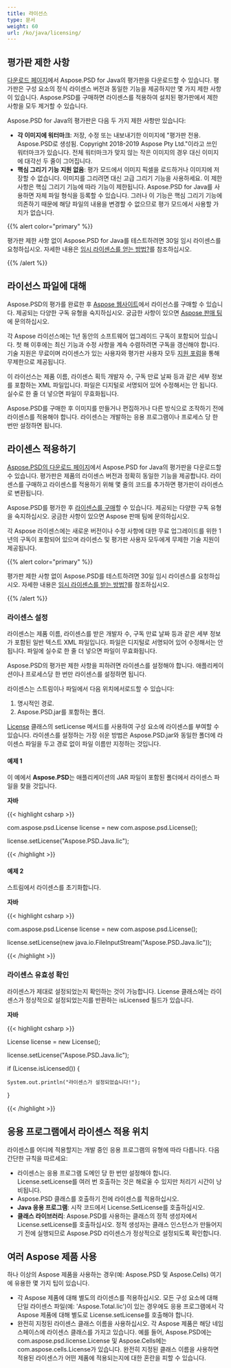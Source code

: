 ```yaml
---
title: 라이선스
type: 문서
weight: 60
url: /ko/java/licensing/
---
```


## **평가판 제한 사항**
[다운로드 페이지](http://maven.aspose.com/repository/simple/ext-release-local/com/aspose/aspose-psd/)에서 Aspose.PSD for Java의 평가판을 다운로드할 수 있습니다. 평가판은 구성 요소의 정식 라이센스 버전과 동일한 기능을 제공하지만 몇 가지 제한 사항이 있습니다. Aspose.PSD를 구매하면 라이센스를 적용하여 설치된 평가판에서 제한 사항을 모두 제거할 수 있습니다.

Aspose.PSD for Java의 평가판은 다음 두 가지 제한 사항만 있습니다:

- **각 이미지에 워터마크**: 저장, 수정 또는 내보내기한 이미지에 "평가판 전용. Aspose.PSD로 생성됨. Copyright 2018-2019 Aspose Pty Ltd."이라고 쓰인 워터마크가 있습니다. 전체 워터마크가 맞지 않는 작은 이미지의 경우 대신 이미지에 대각선 두 줄이 그어집니다.
- **핵심 그리기 기능 지원 없음**: 평가 모드에서 이미지 픽셀을 로드하거나 이미지에 저장할 수 없습니다. 이미지를 그리려면 대신 고급 그리기 기능을 사용하세요. 이 제한 사항은 핵심 그리기 기능에 따라 기능이 제한됩니다. Aspose.PSD for Java를 사용하면 자체 파일 형식을 등록할 수 있습니다. 그러나 이 기능은 핵심 그리기 기능에 의존하기 때문에 해당 파일의 내용을 변경할 수 없으므로 평가 모드에서 사용할 가치가 없습니다.

{{% alert color="primary" %}}

평가판 제한 사항 없이 Aspose.PSD for Java를 테스트하려면 30일 임시 라이센스를 요청하십시오. 자세한 내용은 [임시 라이센스를 얻는 방법?](https://purchase.aspose.com/temporary-license)를 참조하십시오.

{{% /alert %}}

## **라이선스 파일에 대해**
Aspose.PSD의 평가를 완료한 후 [Aspose 웹사이트](https://purchase.aspose.com/default.aspx)에서 라이선스를 구매할 수 있습니다. 제공되는 다양한 구독 유형을 숙지하십시오. 궁금한 사항이 있으면 [Aspose 판매 팀](https://company.aspose.com/contact)에 문의하십시오.

각 Aspose 라이선스에는 1년 동안의 소프트웨어 업그레이드 구독이 포함되어 있습니다. 첫 해 이후에는 최신 기능과 수정 사항을 계속 수렴하려면 구독을 갱신해야 합니다. 기술 지원은 무료이며 라이센스가 있는 사용자와 평가판 사용자 모두 [지원 포럼](https://forum.aspose.com/)을 통해 무제한으로 제공됩니다.

이 라이선스는 제품 이름, 라이센스 획득 개발자 수, 구독 만료 날짜 등과 같은 세부 정보를 포함하는 XML 파일입니다. 파일은 디지털로 서명되어 있어 수정해서는 안 됩니다. 실수로 한 줄 더 넣으면 파일이 무효화됩니다.

Aspose.PSD를 구매한 후 이미지를 만들거나 편집하거나 다른 방식으로 조작하기 전에 라이센스를 적용해야 합니다. 라이센스는 개발하는 응용 프로그램이나 프로세스 당 한 번만 설정하면 됩니다.

## **라이센스 적용하기**
[Aspose.PSD의 다운로드 페이지](http://maven.aspose.com/repository/simple/ext-release-local/com/aspose/aspose-psd/)에서 Aspose.PSD for Java의 평가판을 다운로드할 수 있습니다. 평가판은 제품의 라이센스 버전과 정확히 동일한 기능을 제공합니다. 라이센스를 구매하고 라이센스를 적용하기 위해 몇 줄의 코드를 추가하면 평가판이 라이센스로 변환됩니다.

Aspose.PSD를 평가한 후 [라이센스를 구매](http://www.aspose.com/Purchase/Components/Default.aspx)할 수 있습니다. 제공되는 다양한 구독 유형을 숙지하십시오. 궁금한 사항이 있으면 Aspose 판매 팀에 문의하십시오.

각 Aspose 라이센스에는 새로운 버전이나 수정 사항에 대한 무료 업그레이드를 위한 1년의 구독이 포함되어 있으며 라이센스 및 평가판 사용자 모두에게 무제한 기술 지원이 제공됩니다.

{{% alert color="primary" %}}

평가판 제한 사항 없이 Aspose.PSD를 테스트하려면 30일 임시 라이센스를 요청하십시오. 자세한 내용은 [임시 라이센스를 받는 방법?](http://www.aspose.com/corporate/how-to-get-temporary-license.aspx)를 참조하십시오.

{{% /alert %}}

### **라이센스 설정**
라이센스는 제품 이름, 라이센스를 받은 개발자 수, 구독 만료 날짜 등과 같은 세부 정보가 포함된 일반 텍스트 XML 파일입니다. 파일은 디지털로 서명되어 있어 수정해서는 안 됩니다. 파일에 실수로 한 줄 더 넣으면 파일이 무효화됩니다.

Aspose.PSD의 평가판 제한 사항을 피하려면 라이센스를 설정해야 합니다. 애플리케이션이나 프로세스당 한 번만 라이센스를 설정하면 됩니다.

라이센스는 스트림이나 파일에서 다음 위치에서로드할 수 있습니다:

1. 명시적인 경로.
2. Aspose.PSD.jar를 포함하는 폴더.

[License](http://www.aspose.com/api/java/psd/com.aspose.psd/classes/License) 클래스의 setLicense 메서드를 사용하여 구성 요소에 라이센스를 부여할 수 있습니다. 라이센스를 설정하는 가장 쉬운 방법은 Aspose.PSD.jar와 동일한 폴더에 라이센스 파일을 두고 경로 없이 파일 이름만 지정하는 것입니다.

#### **예제 1**
이 예에서 **Aspose.PSD**는 애플리케이션의 JAR 파일이 포함된 폴더에서 라이센스 파일을 찾을 것입니다.

**자바**

{{< highlight csharp >}}

 com.aspose.psd.License license = new com.aspose.psd.License();

license.setLicense("Aspose.PSD.Java.lic");

{{< /highlight >}}

#### **예제 2**
스트림에서 라이센스를 초기화합니다.

**자바**

{{< highlight csharp >}}

 com.aspose.psd.License license = new com.aspose.psd.License();

license.setLicense(new java.io.FileInputStream("Aspose.PSD.Java.lic"));

{{< /highlight >}}

### **라이센스 유효성 확인**
라이센스가 제대로 설정되었는지 확인하는 것이 가능합니다. License 클래스에는 라이센스가 정상적으로 설정되었는지를 반환하는 isLicensed 필드가 있습니다.

**자바**

{{< highlight csharp >}}

 License license = new License();

license.setLicense("Aspose.PSD.Java.lic");

if (License.isLicensed()) {

    System.out.println("라이센스가 설정되었습니다!");

}

{{< /highlight >}}

## **응용 프로그램에서 라이센스 적용 위치**
라이센스를 어디에 적용할지는 개발 중인 응용 프로그램의 유형에 따라 다릅니다. 다음 간단한 규칙을 따르세요:

- 라이센스는 응용 프로그램 도메인 당 한 번만 설정해야 합니다. License.setLicense를 여러 번 호출하는 것은 해로울 수 있지만 처리기 시간이 낭비됩니다.
- Aspose.PSD 클래스를 호출하기 전에 라이센스를 적용하십시오.
- **Java 응용 프로그램**: 시작 코드에서 License.SetLicense를 호출하십시오.
- **클래스 라이브러리**: Aspose.PSD를 사용하는 클래스의 정적 생성자에서 License.setLicense를 호출하십시오. 정적 생성자는 클래스 인스턴스가 만들어지기 전에 실행되므로 Aspose.PSD 라이센스가 정상적으로 설정되도록 확인합니다.

## **여러 Aspose 제품 사용**
하나 이상의 Aspose 제품을 사용하는 경우(예: Aspose.PSD 및 Aspose.Cells) 여기에 유용한 몇 가지 팁이 있습니다.

- 각 Aspose 제품에 대해 별도의 라이센스를 적용하십시오. 모든 구성 요소에 대해 단일 라이센스 파일(예: 'Aspose.Total.lic')이 있는 경우에도 응용 프로그램에서 각 Aspose 제품에 대해 별도로 License.setLicense를 호출해야 합니다.
- 완전히 지정된 라이센스 클래스 이름을 사용하십시오. 각 Aspose 제품은 해당 네임스페이스에 라이센스 클래스를 가지고 있습니다. 예를 들어, Aspose.PSD에는 com.aspose.psd.license.License 및 Aspose.Cells에는 com.aspose.cells.License가 있습니다. 완전히 지정된 클래스 이름을 사용하면 적용된 라이센스가 어떤 제품에 적용되는지에 대한 혼란을 피할 수 있습니다.

